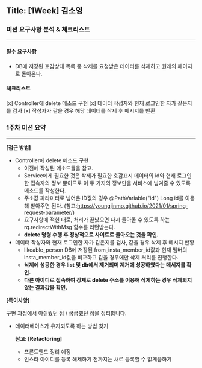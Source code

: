 ## Title: [1Week] 김소영

### 미션 요구사항 분석 & 체크리스트

---
#### 필수 요구사항
- DB에 저장된 호감상대 목록 중 삭제를 요청받은 데이터를 삭제하고 원래의 페이지로 돌아온다.

#### 체크리스트
[x] Controller에 delete 메소드 구현
[x] 데이터 작성자와 현재 로그인한 자가 같은지를 검사
[x] 작성자가 같을 경우 해당 데이터를 삭제 후 메시지를 반환

### 1주차 미션 요약

---

**[접근 방법]**

- Controller에 delete 메소드 구현 
  - 이전에 작성된 메소드들을 참고.
  - Service에게 필요한 것은 삭제가 필요한 호감표시 데이터의 id와 현재 로그인한 접속자의 정보 뿐이므로 이 두 가지의 정보만을 서비스에 넘겨줄 수 있도록 메소드를 작성한다.
  - 주소값 파라미터로 넘어온 ID값의 경우 @PathVariable("id") Long id를 이용해 받아주면 된다. (참고:https://youngjinmo.github.io/2021/01/spring-request-parameter/)
  - 요구사항에 적힌 대로, 처리가 끝났으면 다시 돌아올 수 있도록 하는 rq.redirectWithMsg 함수를 리턴받는다.
  - **delete 명령 수행 후 정상적으로 사이트로 돌아오는 것을 확인.**
- 데이터 작성자와 현재 로그인한 자가 같은지를 검사, 같을 경우 삭제 후 메시지 반황
  - likeable_person DB에 저장된 from_insta_member_id값과 현재 멤버의 insta_member_id값을 비교하고 같을 경우에만 삭제 처리를 진행한다.
  - **삭제에 성공한 경우 list 및 db에서 제거되며 제거에 성공하였다는 메세지를 확인.**
  - **다른 아이디로 접속하여 강제로 delete 주소를 이용해 삭제하는 경우 삭제되지 않는 결과값을 확인.**


**[특이사항]**

구현 과정에서 아쉬웠던 점 / 궁금했던 점을 정리합니다.

- 데이터베이스가 유지되도록 하는 방법 찾기

  **참고: [Refactoring]**

    - 프론트엔드 정리 예정
    - 인스타 아이디를 등록 해제하기 전까지는 새로 등록할 수 없게끔하기